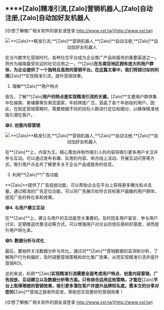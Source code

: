 ## ****[Zalo]**精准引流,**[Zalo]**营销机器人,**[Zalo]**自动注册,**[Zalo]**自动加好友机器人**

[😍想了解推广相关软件的朋友请登录 http://www.vst.tw](http://www.vst.tw)

 <center><img src="https://vst.tw/MP4/tuiguang/png/6.png" alt="**[Zalo]**精准引流,**[Zalo]**营销机器人,**[Zalo]**自动注册,**[Zalo]**自动加好友机器人"></center>

在当今数字化营销时代，各种社交平台成为企业推广产品和服务的重要渠道之一。而作为越南最受欢迎的社交应用之一，**[Zalo]**在东南亚地区拥有庞大的用户群体，为企业提供了一个独特且高效的营销平台。在这篇文章中，我们将探讨如何利用**[Zalo]**实现精准引流，提升营销效果。

1. 理解**[Zalo]**用户特点

首先，了解**[Zalo]**用户的特点是实现精准引流的关键。**[Zalo]**主要用户群体集中在越南、柬埔寨等东南亚国家，年龄跨度广泛，涵盖了各个年龄段的用户。因此，在制定营销策略时，需要根据不同的目标人群进行定位和细分，以确保精准地吸引潜在客户。

**😄2. 创意内容营销**

 <center><img src="https://vst.tw/MP4/tuiguang/png/2.png" alt="**[Zalo]**精准引流,**[Zalo]**营销机器人,**[Zalo]**自动注册,**[Zalo]**自动加好友机器人"></center>

在**[Zalo]**上，内容为王。精心策划并制作吸引人的内容将吸引更多用户关注并参与互动。可以通过发布有趣、实用的内容、举办线上活动、开展互动问答等方式，吸引用户点击并了解更多关于企业产品或服务的信息。

3. 利用**[Zalo]**广告功能

**[Zalo]**提供了广告投放功能，可以帮助企业在平台上获得更多曝光和点击量。通过精准的广告定位功能，可以将广告展示给符合目标客户画像的用户群体，提高广告的转化率和效果。

**😄4. 与用户建立互动**

在**[Zalo]**上，建立与用户的互动是至关重要的。及时回复用户留言、参与用户讨论、定期推送优惠活动等方式，可以增强用户对企业的信任感和好感度，进而提升用户转化率。

**😄5. 数据分析与优化**

最后，要始终关注数据分析与优化。通过对**[Zalo]**营销数据的监测和分析，了解用户行为和偏好，及时调整营销策略和优化推广效果，从而实现精准引流并提升营销ROI。

总的来说，利用**[Zalo]**实现精准引流需要全面考虑用户特点、创意内容营销、广告投放、互动建立以及数据分析等方面。只有综合运用这些策略，才能在**[Zalo]**平台上取得理想的营销效果，吸引更多潜在客户并提升品牌知名度。愿本文的分享对您的**[Zalo]**营销之路有所启发，帮助您实现更好的营销效果！

[😍想了解推广相关软件的朋友请登录 http://www.vst.tw](http://www.vst.tw)




